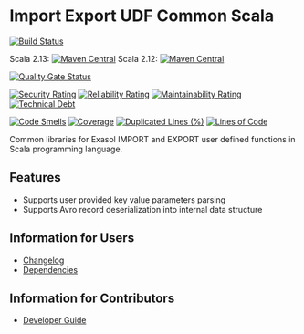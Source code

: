 # Import Export UDF Common Scala

[![Build Status](https://github.com/exasol/import-export-udf-common-scala/actions/workflows/ci-build.yml/badge.svg)](https://github.com/exasol/import-export-udf-common-scala/actions/workflows/ci-build.yml)

Scala 2.13: [![Maven Central](https://img.shields.io/maven-central/v/com.exasol/import-export-udf-common-scala_2.13)](https://search.maven.org/artifact/com.exasol/import-export-udf-common-scala_2.13)
Scala 2.12: [![Maven Central](https://img.shields.io/maven-central/v/com.exasol/import-export-udf-common-scala_2.12)](https://search.maven.org/artifact/com.exasol/import-export-udf-common-scala_2.12)

[![Quality Gate Status](https://sonarcloud.io/api/project_badges/measure?project=com.exasol%3Aimport-export-udf-common-scala&metric=alert_status)](https://sonarcloud.io/dashboard?id=com.exasol%3Aimport-export-udf-common-scala)

[![Security Rating](https://sonarcloud.io/api/project_badges/measure?project=com.exasol%3Aimport-export-udf-common-scala&metric=security_rating)](https://sonarcloud.io/dashboard?id=com.exasol%3Aimport-export-udf-common-scala)
[![Reliability Rating](https://sonarcloud.io/api/project_badges/measure?project=com.exasol%3Aimport-export-udf-common-scala&metric=reliability_rating)](https://sonarcloud.io/dashboard?id=com.exasol%3Aimport-export-udf-common-scala)
[![Maintainability Rating](https://sonarcloud.io/api/project_badges/measure?project=com.exasol%3Aimport-export-udf-common-scala&metric=sqale_rating)](https://sonarcloud.io/dashboard?id=com.exasol%3Aimport-export-udf-common-scala)
[![Technical Debt](https://sonarcloud.io/api/project_badges/measure?project=com.exasol%3Aimport-export-udf-common-scala&metric=sqale_index)](https://sonarcloud.io/dashboard?id=com.exasol%3Aimport-export-udf-common-scala)

[![Code Smells](https://sonarcloud.io/api/project_badges/measure?project=com.exasol%3Aimport-export-udf-common-scala&metric=code_smells)](https://sonarcloud.io/dashboard?id=com.exasol%3Aimport-export-udf-common-scala)
[![Coverage](https://sonarcloud.io/api/project_badges/measure?project=com.exasol%3Aimport-export-udf-common-scala&metric=coverage)](https://sonarcloud.io/dashboard?id=com.exasol%3Aimport-export-udf-common-scala)
[![Duplicated Lines (%)](https://sonarcloud.io/api/project_badges/measure?project=com.exasol%3Aimport-export-udf-common-scala&metric=duplicated_lines_density)](https://sonarcloud.io/dashboard?id=com.exasol%3Aimport-export-udf-common-scala)
[![Lines of Code](https://sonarcloud.io/api/project_badges/measure?project=com.exasol%3Aimport-export-udf-common-scala&metric=ncloc)](https://sonarcloud.io/dashboard?id=com.exasol%3Aimport-export-udf-common-scala)

Common libraries for Exasol IMPORT and EXPORT user defined functions in Scala programming language.

## Features

- Supports user provided key value parameters parsing
- Supports Avro record deserialization into internal data structure

## Information for Users

- [Changelog](doc/changes/changelog.md)
- [Dependencies](dependencies.md)

## Information for Contributors

- [Developer Guide](doc/development/developer_guide.md)
